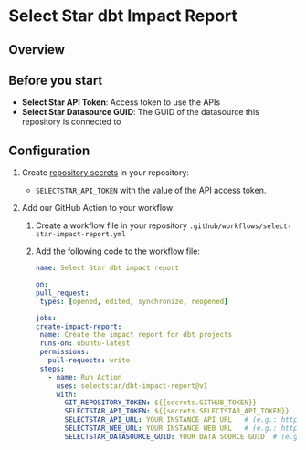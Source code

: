 # Select Star dbt Impact Report

## Overview


## Before you start

- **Select Star API Token**: Access token to use the APIs
- **Select Star Datasource GUID**: The GUID of the datasource this repository is connected to

## Configuration

1. Create [repository secrets](https://github.com/Azure/actions-workflow-samples/blob/master/assets/create-secrets-for-GitHub-workflows.md#creating-secrets) in your repository:

   - `SELECTSTAR_API_TOKEN` with the value of the API access token.

2. Add our GitHub Action to your workflow:

   1. Create a workflow file in your repository `.github/workflows/select-star-impact-report.yml`
 
   2. Add the following code to the workflow file:

         ```yaml
      name: Select Star dbt impact report
   
      on:
        pull_request:
          types: [opened, edited, synchronize, reopened]
   
      jobs:
        create-impact-report:
          name: Create the impact report for dbt projects
          runs-on: ubuntu-latest
          permissions:
            pull-requests: write 
          steps:
            - name: Run Action
              uses: selectstar/dbt-impact-report@v1
              with:
                GIT_REPOSITORY_TOKEN: ${{secrets.GITHUB_TOKEN}}
                SELECTSTAR_API_TOKEN: ${{secrets.SELECTSTAR_API_TOKEN}}
                SELECTSTAR_API_URL: YOUR INSTANCE API URL   # (e.g.: https://api.production.selectstar.com/)
                SELECTSTAR_WEB_URL: YOUR INSTANCE WEB URL   # (e.g.: https://www.selectstar.com/)
                SELECTSTAR_DATASOURCE_GUID: YOUR DATA SOURCE GUID  # (e.g.: ds_aRjCTzAf4dPNigiV87Uggq)
         ```
      